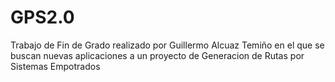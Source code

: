 # GPS2.0
Trabajo de Fin de Grado realizado por Guillermo Alcuaz Temiño en el que se buscan nuevas aplicaciones a un proyecto de Generacion de Rutas por Sistemas Empotrados
